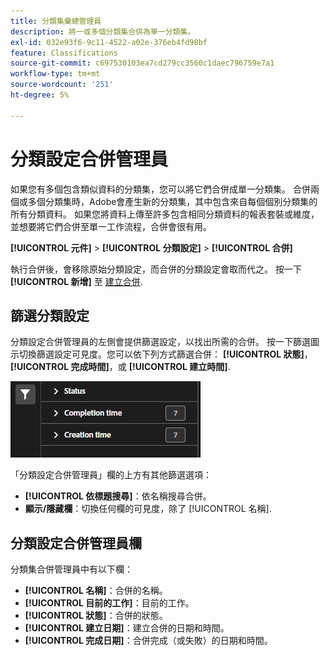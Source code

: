 ```yaml
---
title: 分類集彙總管理員
description: 將一或多個分類集合併為單一分類集。
exl-id: 032e93f6-9c11-4522-a02e-376eb4fd98bf
feature: Classifications
source-git-commit: c697530103ea7cd279cc3560c1daec796759e7a1
workflow-type: tm+mt
source-wordcount: '251'
ht-degree: 5%

---
```


# 分類設定合併管理員

如果您有多個包含類似資料的分類集，您可以將它們合併成單一分類集。 合併兩個或多個分類集時，Adobe會產生新的分類集，其中包含來自每個個別分類集的所有分類資料。 如果您將資料上傳至許多包含相同分類資料的報表套裝或維度，並想要將它們合併至單一工作流程，合併會很有用。

**[!UICONTROL 元件]** > **[!UICONTROL 分類設定]** > **[!UICONTROL 合併]**

執行合併後，會移除原始分類設定，而合併的分類設定會取而代之。 按一下 **[!UICONTROL 新增]** 至 [建立合併](process.md).

## 篩選分類設定

分類設定合併管理員的左側會提供篩選設定，以找出所需的合併。 按一下篩選圖示切換篩選設定可見度。您可以依下列方式篩選合併： **[!UICONTROL 狀態]**， **[!UICONTROL 完成時間]**，或 **[!UICONTROL 建立時間]**.

![分類設定合併篩選器](../../assets/classification-set-consolidation-filters.png)

「分類設定合併管理員」欄的上方有其他篩選選項：

* **[!UICONTROL 依標題搜尋]**：依名稱搜尋合併。
* **顯示/隱藏欄**：切換任何欄的可見度，除了 [!UICONTROL 名稱].

## 分類設定合併管理員欄

分類集合併管理員中有以下欄：

* **[!UICONTROL 名稱]**：合併的名稱。
* **[!UICONTROL 目前的工作]**：目前的工作。 <!-- todo: better description -->
* **[!UICONTROL 狀態]**：合併的狀態。 <!-- todo: get list of possible statuses -->
* **[!UICONTROL 建立日期]**：建立合併的日期和時間。
* **[!UICONTROL 完成日期]**：合併完成（或失敗）的日期和時間。
